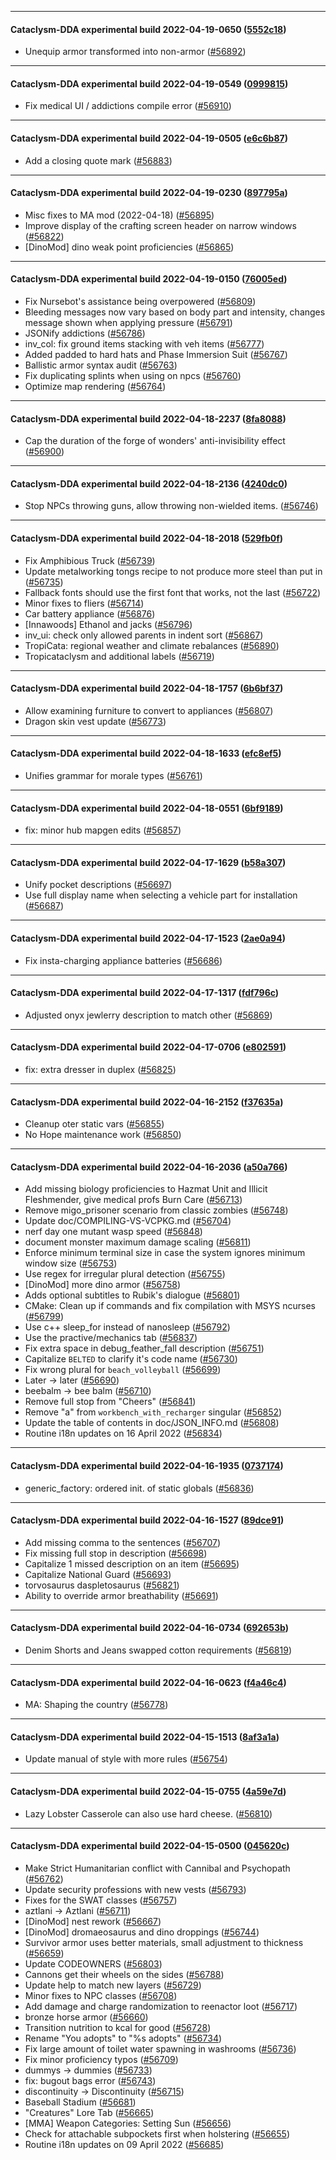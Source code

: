 
---

#### Cataclysm-DDA experimental build 2022-04-19-0650 ([5552c18](https://github.com/CleverRaven/Cataclysm-DDA/releases/tag/cdda-experimental-2022-04-19-0650))

* Unequip armor transformed into non-armor ([#56892](https://github.com/CleverRaven/Cataclysm-DDA/pull/56892))

---

#### Cataclysm-DDA experimental build 2022-04-19-0549 ([0999815](https://github.com/CleverRaven/Cataclysm-DDA/releases/tag/cdda-experimental-2022-04-19-0549))

* Fix medical UI / addictions compile error ([#56910](https://github.com/CleverRaven/Cataclysm-DDA/pull/56910))

---

#### Cataclysm-DDA experimental build 2022-04-19-0505 ([e6c6b87](https://github.com/CleverRaven/Cataclysm-DDA/releases/tag/cdda-experimental-2022-04-19-0505))

* Add a closing quote mark ([#56883](https://github.com/CleverRaven/Cataclysm-DDA/pull/56883))

---

#### Cataclysm-DDA experimental build 2022-04-19-0230 ([897795a](https://github.com/CleverRaven/Cataclysm-DDA/releases/tag/cdda-experimental-2022-04-19-0230))

* Misc fixes to MA mod (2022-04-18) ([#56895](https://github.com/CleverRaven/Cataclysm-DDA/pull/56895))
* Improve display of the crafting screen header on narrow windows ([#56822](https://github.com/CleverRaven/Cataclysm-DDA/pull/56822))
* [DinoMod] dino weak point proficiencies ([#56865](https://github.com/CleverRaven/Cataclysm-DDA/pull/56865))

---

#### Cataclysm-DDA experimental build 2022-04-19-0150 ([76005ed](https://github.com/CleverRaven/Cataclysm-DDA/releases/tag/cdda-experimental-2022-04-19-0150))

* Fix Nursebot's assistance being overpowered ([#56809](https://github.com/CleverRaven/Cataclysm-DDA/pull/56809))
* Bleeding messages now vary based on body part and intensity, changes message shown when applying pressure ([#56791](https://github.com/CleverRaven/Cataclysm-DDA/pull/56791))
* JSONify addictions ([#56786](https://github.com/CleverRaven/Cataclysm-DDA/pull/56786))
* inv_col: fix ground items stacking with veh items ([#56777](https://github.com/CleverRaven/Cataclysm-DDA/pull/56777))
* Added padded to hard hats and Phase Immersion Suit ([#56767](https://github.com/CleverRaven/Cataclysm-DDA/pull/56767))
* Ballistic armor syntax audit ([#56763](https://github.com/CleverRaven/Cataclysm-DDA/pull/56763))
* Fix duplicating splints when using on npcs ([#56760](https://github.com/CleverRaven/Cataclysm-DDA/pull/56760))
* Optimize map rendering ([#56764](https://github.com/CleverRaven/Cataclysm-DDA/pull/56764))

---

#### Cataclysm-DDA experimental build 2022-04-18-2237 ([8fa8088](https://github.com/CleverRaven/Cataclysm-DDA/releases/tag/cdda-experimental-2022-04-18-2237))

* Cap the duration of the forge of wonders' anti-invisibility effect ([#56900](https://github.com/CleverRaven/Cataclysm-DDA/pull/56900))

---

#### Cataclysm-DDA experimental build 2022-04-18-2136 ([4240dc0](https://github.com/CleverRaven/Cataclysm-DDA/releases/tag/cdda-experimental-2022-04-18-2136))

* Stop NPCs throwing guns, allow throwing non-wielded items. ([#56746](https://github.com/CleverRaven/Cataclysm-DDA/pull/56746))

---

#### Cataclysm-DDA experimental build 2022-04-18-2018 ([529fb0f](https://github.com/CleverRaven/Cataclysm-DDA/releases/tag/cdda-experimental-2022-04-18-2018))

* Fix Amphibious Truck ([#56739](https://github.com/CleverRaven/Cataclysm-DDA/pull/56739))
* Update metalworking tongs recipe to not produce more steel than put in ([#56735](https://github.com/CleverRaven/Cataclysm-DDA/pull/56735))
* Fallback fonts should use the first font that works, not the last ([#56722](https://github.com/CleverRaven/Cataclysm-DDA/pull/56722))
* Minor fixes to fliers ([#56714](https://github.com/CleverRaven/Cataclysm-DDA/pull/56714))
* Car battery appliance ([#56876](https://github.com/CleverRaven/Cataclysm-DDA/pull/56876))
* [Innawoods] Ethanol and jacks ([#56796](https://github.com/CleverRaven/Cataclysm-DDA/pull/56796))
* inv_ui: check only allowed parents in indent sort ([#56867](https://github.com/CleverRaven/Cataclysm-DDA/pull/56867))
* TropiCata: regional weather and climate rebalances ([#56890](https://github.com/CleverRaven/Cataclysm-DDA/pull/56890))
* Tropicataclysm and additional labels ([#56719](https://github.com/CleverRaven/Cataclysm-DDA/pull/56719))

---

#### Cataclysm-DDA experimental build 2022-04-18-1757 ([6b6bf37](https://github.com/CleverRaven/Cataclysm-DDA/releases/tag/cdda-experimental-2022-04-18-1757))

* Allow examining furniture to convert to appliances ([#56807](https://github.com/CleverRaven/Cataclysm-DDA/pull/56807))
* Dragon skin vest update ([#56773](https://github.com/CleverRaven/Cataclysm-DDA/pull/56773))

---

#### Cataclysm-DDA experimental build 2022-04-18-1633 ([efc8ef5](https://github.com/CleverRaven/Cataclysm-DDA/releases/tag/cdda-experimental-2022-04-18-1633))

* Unifies grammar for morale types ([#56761](https://github.com/CleverRaven/Cataclysm-DDA/pull/56761))

---

#### Cataclysm-DDA experimental build 2022-04-18-0551 ([6bf9189](https://github.com/CleverRaven/Cataclysm-DDA/releases/tag/cdda-experimental-2022-04-18-0551))

* fix: minor hub mapgen edits ([#56857](https://github.com/CleverRaven/Cataclysm-DDA/pull/56857))

---

#### Cataclysm-DDA experimental build 2022-04-17-1629 ([b58a307](https://github.com/CleverRaven/Cataclysm-DDA/releases/tag/cdda-experimental-2022-04-17-1629))

* Unify pocket descriptions ([#56697](https://github.com/CleverRaven/Cataclysm-DDA/pull/56697))
* Use full display name when selecting a vehicle part for installation ([#56687](https://github.com/CleverRaven/Cataclysm-DDA/pull/56687))

---

#### Cataclysm-DDA experimental build 2022-04-17-1523 ([2ae0a94](https://github.com/CleverRaven/Cataclysm-DDA/releases/tag/cdda-experimental-2022-04-17-1523))

* Fix insta-charging appliance batteries ([#56686](https://github.com/CleverRaven/Cataclysm-DDA/pull/56686))

---

#### Cataclysm-DDA experimental build 2022-04-17-1317 ([fdf796c](https://github.com/CleverRaven/Cataclysm-DDA/releases/tag/cdda-experimental-2022-04-17-1317))

* Adjusted onyx jewlerry description to match other ([#56869](https://github.com/CleverRaven/Cataclysm-DDA/pull/56869))

---

#### Cataclysm-DDA experimental build 2022-04-17-0706 ([e802591](https://github.com/CleverRaven/Cataclysm-DDA/releases/tag/cdda-experimental-2022-04-17-0706))

* fix: extra dresser in duplex ([#56825](https://github.com/CleverRaven/Cataclysm-DDA/pull/56825))

---

#### Cataclysm-DDA experimental build 2022-04-16-2152 ([f37635a](https://github.com/CleverRaven/Cataclysm-DDA/releases/tag/cdda-experimental-2022-04-16-2152))

* Cleanup oter static vars ([#56855](https://github.com/CleverRaven/Cataclysm-DDA/pull/56855))
* No Hope maintenance work ([#56850](https://github.com/CleverRaven/Cataclysm-DDA/pull/56850))

---

#### Cataclysm-DDA experimental build 2022-04-16-2036 ([a50a766](https://github.com/CleverRaven/Cataclysm-DDA/releases/tag/cdda-experimental-2022-04-16-2036))

* Add missing biology proficiencies to Hazmat Unit and Illicit Fleshmender, give medical profs Burn Care ([#56713](https://github.com/CleverRaven/Cataclysm-DDA/pull/56713))
* Remove migo_prisoner scenario from classic zombies ([#56748](https://github.com/CleverRaven/Cataclysm-DDA/pull/56748))
* Update doc/COMPILING-VS-VCPKG.md ([#56704](https://github.com/CleverRaven/Cataclysm-DDA/pull/56704))
* nerf day one mutant wasp speed ([#56848](https://github.com/CleverRaven/Cataclysm-DDA/pull/56848))
* document monster maximum damage scaling ([#56811](https://github.com/CleverRaven/Cataclysm-DDA/pull/56811))
* Enforce minimum terminal size in case the system ignores minimum window size ([#56753](https://github.com/CleverRaven/Cataclysm-DDA/pull/56753))
* Use regex for irregular plural detection ([#56755](https://github.com/CleverRaven/Cataclysm-DDA/pull/56755))
* [DinoMod] more dino armor ([#56758](https://github.com/CleverRaven/Cataclysm-DDA/pull/56758))
* Adds optional subtitles to Rubik's dialogue ([#56801](https://github.com/CleverRaven/Cataclysm-DDA/pull/56801))
* CMake: Clean up if commands and fix compilation with MSYS ncurses ([#56799](https://github.com/CleverRaven/Cataclysm-DDA/pull/56799))
* Use c++ sleep_for instead of nanosleep ([#56792](https://github.com/CleverRaven/Cataclysm-DDA/pull/56792))
* Use the practive/mechanics tab ([#56837](https://github.com/CleverRaven/Cataclysm-DDA/pull/56837))
* Fix extra space in debug_feather_fall description ([#56751](https://github.com/CleverRaven/Cataclysm-DDA/pull/56751))
* Capitalize `BELTED` to clarify it's code name ([#56730](https://github.com/CleverRaven/Cataclysm-DDA/pull/56730))
* Fix wrong plural for `beach_volleyball` ([#56699](https://github.com/CleverRaven/Cataclysm-DDA/pull/56699))
* Later → later ([#56690](https://github.com/CleverRaven/Cataclysm-DDA/pull/56690))
* beebalm → bee balm ([#56710](https://github.com/CleverRaven/Cataclysm-DDA/pull/56710))
* Remove full stop from "Cheers" ([#56841](https://github.com/CleverRaven/Cataclysm-DDA/pull/56841))
* Remove "a" from `workbench_with_recharger` singular ([#56852](https://github.com/CleverRaven/Cataclysm-DDA/pull/56852))
* Update the table of contents in doc/JSON_INFO.md ([#56808](https://github.com/CleverRaven/Cataclysm-DDA/pull/56808))
* Routine i18n updates on 16 April 2022 ([#56834](https://github.com/CleverRaven/Cataclysm-DDA/pull/56834))

---

#### Cataclysm-DDA experimental build 2022-04-16-1935 ([0737174](https://github.com/CleverRaven/Cataclysm-DDA/releases/tag/cdda-experimental-2022-04-16-1935))

* generic_factory: ordered init. of static globals ([#56836](https://github.com/CleverRaven/Cataclysm-DDA/pull/56836))

---

#### Cataclysm-DDA experimental build 2022-04-16-1527 ([89dce91](https://github.com/CleverRaven/Cataclysm-DDA/releases/tag/cdda-experimental-2022-04-16-1527))

* Add missing comma to the sentences ([#56707](https://github.com/CleverRaven/Cataclysm-DDA/pull/56707))
* Fix missing full stop in description ([#56698](https://github.com/CleverRaven/Cataclysm-DDA/pull/56698))
* Capitalize 1 missed description on an item ([#56695](https://github.com/CleverRaven/Cataclysm-DDA/pull/56695))
* Capitalize National Guard ([#56693](https://github.com/CleverRaven/Cataclysm-DDA/pull/56693))
* torvosaurus daspletosaurus ([#56821](https://github.com/CleverRaven/Cataclysm-DDA/pull/56821))
* Ability to override armor breathability ([#56691](https://github.com/CleverRaven/Cataclysm-DDA/pull/56691))

---

#### Cataclysm-DDA experimental build 2022-04-16-0734 ([692653b](https://github.com/CleverRaven/Cataclysm-DDA/releases/tag/cdda-experimental-2022-04-16-0734))

* Denim Shorts and Jeans swapped cotton requirements ([#56819](https://github.com/CleverRaven/Cataclysm-DDA/pull/56819))

---

#### Cataclysm-DDA experimental build 2022-04-16-0623 ([f4a46c4](https://github.com/CleverRaven/Cataclysm-DDA/releases/tag/cdda-experimental-2022-04-16-0623))

* MA: Shaping the country ([#56778](https://github.com/CleverRaven/Cataclysm-DDA/pull/56778))

---

#### Cataclysm-DDA experimental build 2022-04-15-1513 ([8af3a1a](https://github.com/CleverRaven/Cataclysm-DDA/releases/tag/cdda-experimental-2022-04-15-1513))

* Update manual of style with more rules ([#56754](https://github.com/CleverRaven/Cataclysm-DDA/pull/56754))

---

#### Cataclysm-DDA experimental build 2022-04-15-0755 ([4a59e7d](https://github.com/CleverRaven/Cataclysm-DDA/releases/tag/cdda-experimental-2022-04-15-0755))

* Lazy Lobster Casserole can also use hard cheese. ([#56810](https://github.com/CleverRaven/Cataclysm-DDA/pull/56810))

---

#### Cataclysm-DDA experimental build 2022-04-15-0500 ([045620c](https://github.com/CleverRaven/Cataclysm-DDA/releases/tag/cdda-experimental-2022-04-15-0500))

* Make Strict Humanitarian conflict with Cannibal and Psychopath ([#56762](https://github.com/CleverRaven/Cataclysm-DDA/pull/56762))
* Update security professions with new vests ([#56793](https://github.com/CleverRaven/Cataclysm-DDA/pull/56793))
* Fixes for the SWAT classes ([#56757](https://github.com/CleverRaven/Cataclysm-DDA/pull/56757))
* aztlani → Aztlani ([#56711](https://github.com/CleverRaven/Cataclysm-DDA/pull/56711))
* [DinoMod] nest rework ([#56667](https://github.com/CleverRaven/Cataclysm-DDA/pull/56667))
* [DinoMod] dromaeosaurus and dino droppings ([#56744](https://github.com/CleverRaven/Cataclysm-DDA/pull/56744))
* Survivor armor uses better materials, small adjustment to thickness ([#56659](https://github.com/CleverRaven/Cataclysm-DDA/pull/56659))
* Update CODEOWNERS ([#56803](https://github.com/CleverRaven/Cataclysm-DDA/pull/56803))
* Cannons get their wheels on the sides ([#56788](https://github.com/CleverRaven/Cataclysm-DDA/pull/56788))
* Update help to match new layers ([#56729](https://github.com/CleverRaven/Cataclysm-DDA/pull/56729))
* Minor fixes to NPC classes ([#56708](https://github.com/CleverRaven/Cataclysm-DDA/pull/56708))
* Add damage and charge randomization to reenactor loot ([#56717](https://github.com/CleverRaven/Cataclysm-DDA/pull/56717))
* bronze horse armor ([#56660](https://github.com/CleverRaven/Cataclysm-DDA/pull/56660))
* Transition nutrition to kcal for good ([#56728](https://github.com/CleverRaven/Cataclysm-DDA/pull/56728))
* Rename "You adopts" to "%s adopts" ([#56734](https://github.com/CleverRaven/Cataclysm-DDA/pull/56734))
* Fix large amount of toilet water spawning in washrooms ([#56736](https://github.com/CleverRaven/Cataclysm-DDA/pull/56736))
* Fix minor proficiency typos ([#56709](https://github.com/CleverRaven/Cataclysm-DDA/pull/56709))
* dummys → dummies ([#56733](https://github.com/CleverRaven/Cataclysm-DDA/pull/56733))
* fix: bugout bags error ([#56743](https://github.com/CleverRaven/Cataclysm-DDA/pull/56743))
* discontinuity → Discontinuity ([#56715](https://github.com/CleverRaven/Cataclysm-DDA/pull/56715))
* Baseball Stadium ([#56681](https://github.com/CleverRaven/Cataclysm-DDA/pull/56681))
* "Creatures" Lore Tab ([#56665](https://github.com/CleverRaven/Cataclysm-DDA/pull/56665))
* [MMA] Weapon Categories: Setting Sun ([#56656](https://github.com/CleverRaven/Cataclysm-DDA/pull/56656))
* Check for attachable subpockets first when holstering ([#56655](https://github.com/CleverRaven/Cataclysm-DDA/pull/56655))
* Routine i18n updates on 09 April 2022 ([#56685](https://github.com/CleverRaven/Cataclysm-DDA/pull/56685))
